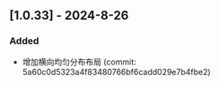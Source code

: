 ## [1.0.33] - 2024-8-26

### Added

- 增加横向均匀分布布局 (commit: 5a60c0d5323a4f83480766bf6cadd029e7b4fbe2)
